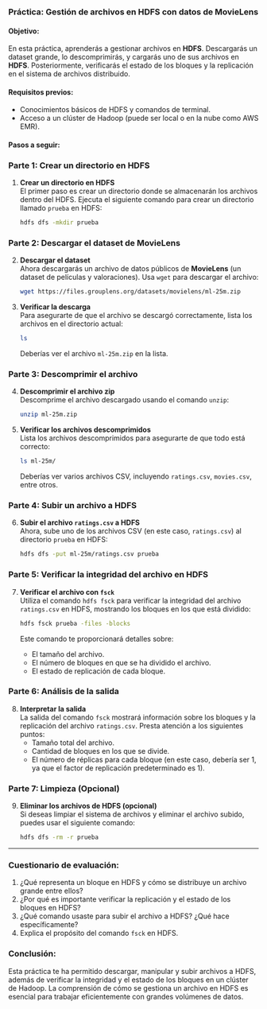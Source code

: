 ### **Práctica: Gestión de archivos en HDFS con datos de MovieLens**

#### **Objetivo:**

En esta práctica, aprenderás a gestionar archivos en **HDFS**. Descargarás un dataset grande, lo descomprimirás, y cargarás uno de sus archivos en **HDFS**. Posteriormente, verificarás el estado de los bloques y la replicación en el sistema de archivos distribuido.

#### **Requisitos previos:**

- Conocimientos básicos de HDFS y comandos de terminal.
- Acceso a un clúster de Hadoop (puede ser local o en la nube como AWS EMR).

#### **Pasos a seguir:**

### **Parte 1: Crear un directorio en HDFS**

1. **Crear un directorio en HDFS**  
   El primer paso es crear un directorio donde se almacenarán los archivos dentro del HDFS. Ejecuta el siguiente comando para crear un directorio llamado `prueba` en HDFS:
   ```bash
   hdfs dfs -mkdir prueba
   ```

### **Parte 2: Descargar el dataset de MovieLens**

2. **Descargar el dataset**  
   Ahora descargarás un archivo de datos públicos de **MovieLens** (un dataset de películas y valoraciones). Usa `wget` para descargar el archivo:

   ```bash
   wget https://files.grouplens.org/datasets/movielens/ml-25m.zip
   ```

3. **Verificar la descarga**  
   Para asegurarte de que el archivo se descargó correctamente, lista los archivos en el directorio actual:
   ```bash
   ls
   ```
   Deberías ver el archivo `ml-25m.zip` en la lista.

### **Parte 3: Descomprimir el archivo**

4. **Descomprimir el archivo zip**  
   Descomprime el archivo descargado usando el comando `unzip`:

   ```bash
   unzip ml-25m.zip
   ```

5. **Verificar los archivos descomprimidos**  
   Lista los archivos descomprimidos para asegurarte de que todo está correcto:
   ```bash
   ls ml-25m/
   ```
   Deberías ver varios archivos CSV, incluyendo `ratings.csv`, `movies.csv`, entre otros.

### **Parte 4: Subir un archivo a HDFS**

6. **Subir el archivo `ratings.csv` a HDFS**  
   Ahora, sube uno de los archivos CSV (en este caso, `ratings.csv`) al directorio `prueba` en HDFS:
   ```bash
   hdfs dfs -put ml-25m/ratings.csv prueba
   ```

### **Parte 5: Verificar la integridad del archivo en HDFS**

7. **Verificar el archivo con `fsck`**  
   Utiliza el comando `hdfs fsck` para verificar la integridad del archivo `ratings.csv` en HDFS, mostrando los bloques en los que está dividido:

   ```bash
   hdfs fsck prueba -files -blocks
   ```

   Este comando te proporcionará detalles sobre:

   - El tamaño del archivo.
   - El número de bloques en que se ha dividido el archivo.
   - El estado de replicación de cada bloque.

### **Parte 6: Análisis de la salida**

8. **Interpretar la salida**  
   La salida del comando `fsck` mostrará información sobre los bloques y la replicación del archivo `ratings.csv`. Presta atención a los siguientes puntos:
   - Tamaño total del archivo.
   - Cantidad de bloques en los que se divide.
   - El número de réplicas para cada bloque (en este caso, debería ser 1, ya que el factor de replicación predeterminado es 1).

### **Parte 7: Limpieza (Opcional)**

9. **Eliminar los archivos de HDFS (opcional)**  
   Si deseas limpiar el sistema de archivos y eliminar el archivo subido, puedes usar el siguiente comando:
   ```bash
   hdfs dfs -rm -r prueba
   ```

---

### **Cuestionario de evaluación:**

1. ¿Qué representa un bloque en HDFS y cómo se distribuye un archivo grande entre ellos?
2. ¿Por qué es importante verificar la replicación y el estado de los bloques en HDFS?
3. ¿Qué comando usaste para subir el archivo a HDFS? ¿Qué hace específicamente?
4. Explica el propósito del comando `fsck` en HDFS.

### **Conclusión:**

Esta práctica te ha permitido descargar, manipular y subir archivos a HDFS, además de verificar la integridad y el estado de los bloques en un clúster de Hadoop. La comprensión de cómo se gestiona un archivo en HDFS es esencial para trabajar eficientemente con grandes volúmenes de datos.
